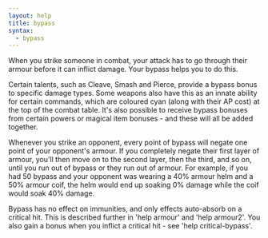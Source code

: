 ```yaml
---
layout: help
title: bypass
syntax:
  - bypass
---
```


When you strike someone in combat, your attack has to go through their armour 
before it can inflict damage.  Your bypass helps you to do this.

Certain talents, such as Cleave, Smash and Pierce, provide a bypass bonus to
specific damage types.  Some weapons also have this as an innate ability for 
certain commands, which are coloured cyan (along with their AP cost) at the top
of the combat table.  It's also possible to receive bypass bonuses from certain
powers or magical item bonuses - and these will all be added together.

Whenever you strike an opponent, every point of bypass will negate one point of
your opponent's armour.  If you completely negate their first layer of armour, 
you'll then move on to the second layer, then the third, and so on, until you 
run out of bypass or they run out of armour.  For example, if you had 50 bypass
and your opponent was wearing a 40% armour helm and a 50% armour coif, the helm
would end up soaking 0% damage while the coif would soak 40% damage.

Bypass has no effect on immunities, and only effects auto-absorb on a critical
hit.  This is described further in 'help armour' and 'help armour2'.  You also 
gain a bonus when you inflict a critical hit - see 'help critical-bypass'.
